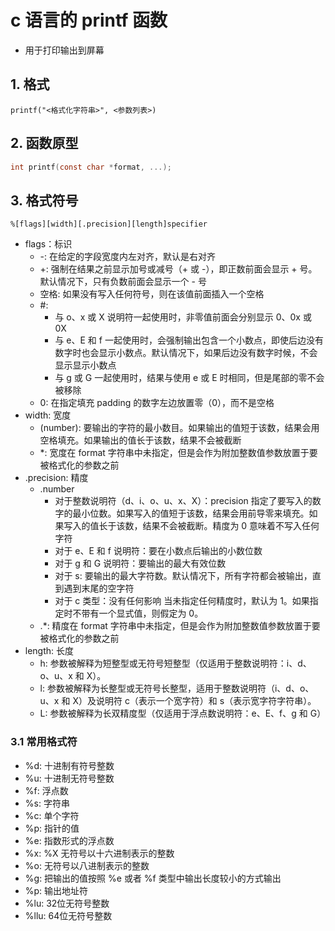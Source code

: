 # c 语言的 printf 函数

- 用于打印输出到屏幕

## 1. 格式

```
printf("<格式化字符串>", <参数列表>)
```

## 2. 函数原型

```c
int printf(const char *format, ...);
```

## 3. 格式符号

```
%[flags][width][.precision][length]specifier
```

- flags：标识
  - -: 在给定的字段宽度内左对齐，默认是右对齐
  - +: 强制在结果之前显示加号或减号（+ 或 -），即正数前面会显示 + 号。默认情况下，只有负数前面会显示一个 - 号
  - 空格: 如果没有写入任何符号，则在该值前面插入一个空格
  - #: 
    - 与 o、x 或 X 说明符一起使用时，非零值前面会分别显示 0、0x 或 0X
    - 与 e、E 和 f 一起使用时，会强制输出包含一个小数点，即使后边没有数字时也会显示小数点。默认情况下，如果后边没有数字时候，不会显示显示小数点
    - 与 g 或 G 一起使用时，结果与使用 e 或 E 时相同，但是尾部的零不会被移除
  - 0: 在指定填充 padding 的数字左边放置零（0），而不是空格
- width: 宽度
  - (number): 要输出的字符的最小数目。如果输出的值短于该数，结果会用空格填充。如果输出的值长于该数，结果不会被截断
  - *: 宽度在 format 字符串中未指定，但是会作为附加整数值参数放置于要被格式化的参数之前
- .precision: 精度
  - .number
    - 对于整数说明符（d、i、o、u、x、X）：precision 指定了要写入的数字的最小位数。如果写入的值短于该数，结果会用前导零来填充。如果写入的值长于该数，结果不会被截断。精度为 0 意味着不写入任何字符
    - 对于 e、E 和 f 说明符：要在小数点后输出的小数位数
    - 对于 g 和 G 说明符：要输出的最大有效位数
    - 对于 s: 要输出的最大字符数。默认情况下，所有字符都会被输出，直到遇到末尾的空字符
    - 对于 c 类型：没有任何影响
当未指定任何精度时，默认为 1。如果指定时不带有一个显式值，则假定为 0。
  - .*: 精度在 format 字符串中未指定，但是会作为附加整数值参数放置于要被格式化的参数之前
- length: 长度
  - h: 参数被解释为短整型或无符号短整型（仅适用于整数说明符：i、d、o、u、x 和 X）。
  - l: 参数被解释为长整型或无符号长整型，适用于整数说明符（i、d、o、u、x 和 X）及说明符 c（表示一个宽字符）和 s（表示宽字符字符串）。
  - L: 参数被解释为长双精度型（仅适用于浮点数说明符：e、E、f、g 和 G）

### 3.1 常用格式符
- %d: 十进制有符号整数
- %u: 十进制无符号整数
- %f: 浮点数
- %s: 字符串
- %c: 单个字符
- %p: 指针的值
- %e: 指数形式的浮点数
- %x:  %X 无符号以十六进制表示的整数
- %o: 无符号以八进制表示的整数
- %g: 把输出的值按照 %e 或者 %f 类型中输出长度较小的方式输出
- %p: 输出地址符
- %lu: 32位无符号整数
- %llu: 64位无符号整数

